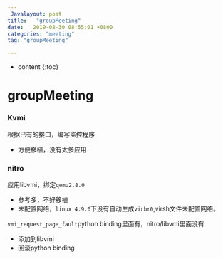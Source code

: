 ```yaml
---
 Javalayout: post
title:   "groupMeeting"
date:   2019-08-30 08:55:01 +0800
categories: "meeting"
tag: "groupMeeting"

---
```


* content
{:toc}




# groupMeeting

### Kvmi

根据已有的接口，编写监控程序

* 方便移植，没有太多应用

### nitro

应用libvmi，绑定`qemu2.8.0`

* 参考多，不好移植
* 未配置网络，`linux 4.9.0`下没有自动生成`virbr0`,virsh文件未配置网络。

`vmi_request_page_fault`python binding里面有，nitro/libvmi里面没有

* 添加到libvmi
* 回滚python binding


